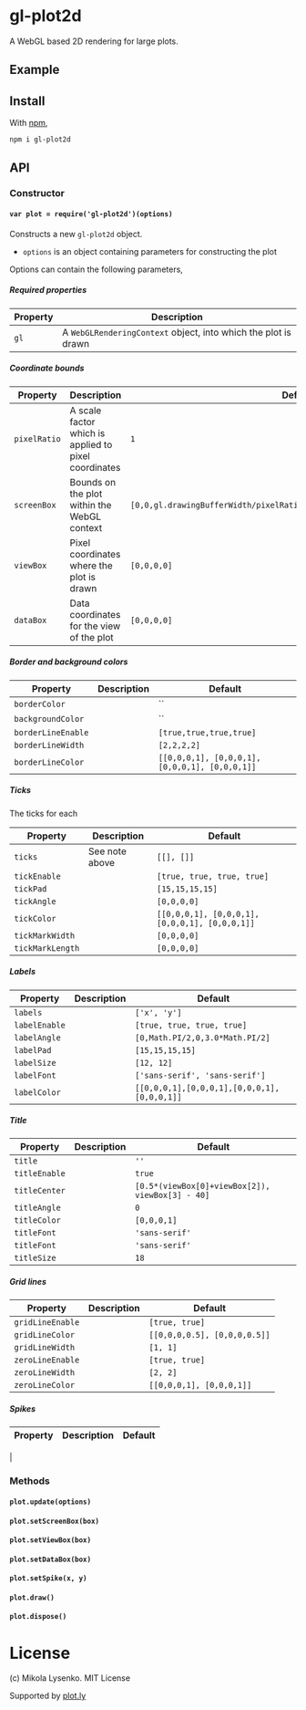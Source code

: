 # gl-plot2d

A WebGL based 2D rendering for large plots.

## Example

## Install

With [npm](http://github.com/gl-vis/gl-plot2d),

```
npm i gl-plot2d
```

## API

### Constructor

#### `var plot = require('gl-plot2d')(options)`
Constructs a new `gl-plot2d` object.

* `options` is an object containing parameters for constructing the plot

Options can contain the following parameters,

##### Required properties

| Property | Description |
|----------|-------------|
| `gl`     | A `WebGLRenderingContext` object, into which the plot is drawn |

##### Coordinate bounds

| Property | Description | Default |
|----------|-------------|---------|
| `pixelRatio` | A scale factor which is applied to pixel coordinates | `1` |
| `screenBox` | Bounds on the plot within the WebGL context | `[0,0,gl.drawingBufferWidth/pixelRatio,gl.drawingBufferHeight/pixelRatio]` |
| `viewBox` | Pixel coordinates where the plot is drawn  | `[0,0,0,0]` |
| `dataBox` | Data coordinates for the view of the plot | `[0,0,0,0]` |

##### Border and background colors

| Property | Description | Default |
|----------|-------------|---------|
| `borderColor` | | `` |
| `backgroundColor` | | `` |
| `borderLineEnable` | | `[true,true,true,true]` |
| `borderLineWidth` | | `[2,2,2,2]` |
| `borderLineColor` | | `[[0,0,0,1], [0,0,0,1], [0,0,0,1], [0,0,0,1]]` |

##### Ticks

The ticks for each

| Property | Description | Default |
|----------|-------------|---------|
| `ticks` | See note above | `[[], []]` |
| `tickEnable` |  | `[true, true, true, true]` |
| `tickPad` |   |  `[15,15,15,15]` |
| `tickAngle` |   | `[0,0,0,0]` |
| `tickColor` |   | `[[0,0,0,1], [0,0,0,1], [0,0,0,1], [0,0,0,1]]`
| `tickMarkWidth` |    | `[0,0,0,0]` |
| `tickMarkLength` |    | `[0,0,0,0]` |

##### Labels

| Property | Description | Default |
|----------|-------------|---------|
| `labels` |   | `['x', 'y']` |
| `labelEnable` | | `[true, true, true, true]` |
| `labelAngle` |  | `[0,Math.PI/2,0,3.0*Math.PI/2]` |
| `labelPad` | | `[15,15,15,15]` |
| `labelSize` |  | `[12, 12]` |
| `labelFont` |   | `['sans-serif', 'sans-serif']` |
| `labelColor` |  | `[[0,0,0,1],[0,0,0,1],[0,0,0,1],[0,0,0,1]]` |

##### Title

| Property | Description | Default |
|----------|-------------|---------|
| `title` |   | `''` |
| `titleEnable` | | `true` |
| `titleCenter` |  | `[0.5*(viewBox[0]+viewBox[2]), viewBox[3] - 40]` |
| `titleAngle` | | `0` |
| `titleColor` | | `[0,0,0,1]` |
| `titleFont` |   | `'sans-serif'` |
| `titleFont` |   | `'sans-serif'` |
| `titleSize` |   | `18` |

##### Grid lines

| Property | Description | Default |
|----------|-------------|---------|
| `gridLineEnable` |   | `[true, true]` |
| `gridLineColor` |  | `[[0,0,0,0.5], [0,0,0,0.5]]` |
| `gridLineWidth` |  | `[1, 1]` |
| `zeroLineEnable` |  | `[true, true]` |
| `zeroLineWidth` |  | `[2, 2]` |
| `zeroLineColor` |  | `[[0,0,0,1], [0,0,0,1]]` |

##### Spikes

| Property | Description | Default |
|----------|-------------|---------|
|

### Methods

#### `plot.update(options)`

#### `plot.setScreenBox(box)`

#### `plot.setViewBox(box)`

#### `plot.setDataBox(box)`

#### `plot.setSpike(x, y)`

#### `plot.draw()`

#### `plot.dispose()`


# License
(c) Mikola Lysenko.  MIT License

Supported by [plot.ly](http://plot.ly)
